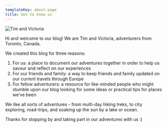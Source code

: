 ```yaml
---
templateKey: about-page
title: Get to know us
---
```

![Tim and Victoria](/img/blog_aboutus.jpg)

Hi and welcome to our blog! We are Tim and Victoria, adventurers from Toronto, Canada. 

We created this blog for three reasons:

1. For us: a place to document our adventures together in order to help us savour and reflect on our experiences
2. For our friends and family: a way to keep friends and family updated on our current travels through Europe
3. For fellow adventurers: a resource for like-minded people who might stumble upon our blog looking for some ideas or practical tips for places we’ve been

We like all sorts of adventures - from multi-day hiking treks, to city exploring, road-trips, and soaking up the sun by a lake or ocean. 

Thanks for stopping by and taking part in our adventures with us :)
